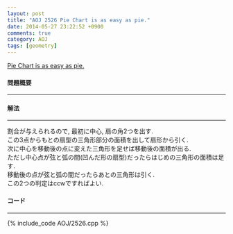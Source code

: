 ```yaml
---
layout: post
title: "AOJ 2526 Pie Chart is as easy as pie."
date: 2014-05-27 23:22:52 +0900
comments: true
category: AOJ
tags: [geometry]
---
```


[Pie Chart is as easy as pie.](http://judge.u-aizu.ac.jp/onlinejudge/description.jsp?id=2526)

#### 問題概要

****

#### 解法

****

割合が与えられるので, 最初に中心, 扇の角2つを出す.  
この3点からもとの扇型の三角形部分の面積を出して扇形から引く.  
次に中心を移動後の点に変えた三角形を足せば移動後の面積が出る.  
ただし中心点が弦と弧の間(凹んだ形の扇型)だったらはじめの三角形の面積は足す.  
移動後の点が弦と弧の間だったらあとの三角形は引く.  
この2つの判定はccwですればよい.  

#### コード

****

{% include_code AOJ/2526.cpp %}
